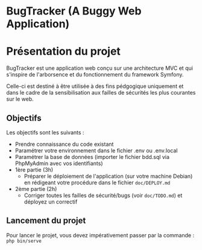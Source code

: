 # BugTracker (A Buggy Web Application)

# Présentation du projet

BugTracker est une application web conçu sur une architecture MVC et qui s'inspire de l'arborsence et du fonctionnement du framework Symfony.

Celle-ci est destiné à être utilisée à des fins pédgogique uniquement et dans le cadre de la sensibilisation aux failles de sécurités les plus courantes sur le web.

## Objectifs

Les objectifs sont les suivants :

* Prendre connaissance du code existant
* Paramétrer votre environnement dans le fichier .env ou .env.local
* Paramétrer la base de données (importer le fichier bdd.sql via PhpMyAdmin avec vos identifiants)
* 1ère partie (3h)
  * Préparer le déploiement de l'application (sur votre machine Debian) en rédigeant votre procédure dans le fichier `doc/DEPLOY.md`
* 2ème partie (2h)
  * Corriger toutes les failles de sécurité/bugs (voir `doc/TODO.md`) et déployez un correctif

## Lancement du projet

Pour lancer le projet, vous devez impérativement passer par la commande : `php bin/serve`
